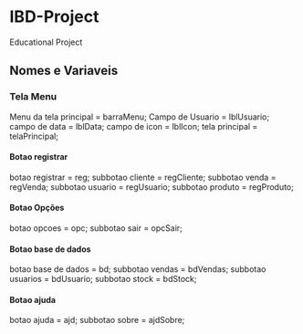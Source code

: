 # IBD-Project
Educational Project

## Nomes e Variaveis

### Tela Menu
Menu da tela principal = barraMenu;
Campo de Usuario = lblUsuario;
campo de data = lblData;
campo de icon = lblIcon;
tela principal = telaPrincipal;

#### Botao registrar
botao registrar = reg;
subbotao cliente = regCliente;
subbotao venda = regVenda;
subbotao usuario = regUsuario;
subbotao produto = regProduto;

#### Botao Opções
botao opcoes = opc;
subbotao sair = opcSair;

#### Botao base de dados
botao base de dados = bd;
subbotao vendas = bdVendas;
subbotao usuarios = bdUsuario;
subbotao stock = bdStock;

#### Botao ajuda
botao ajuda = ajd;
subbotao sobre = ajdSobre;